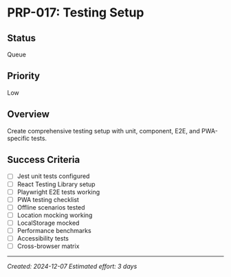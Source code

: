 # PRP-017: Testing Setup

## Status

Queue

## Priority

Low

## Overview

Create comprehensive testing setup with unit, component, E2E, and PWA-specific tests.

## Success Criteria

- [ ] Jest unit tests configured
- [ ] React Testing Library setup
- [ ] Playwright E2E tests working
- [ ] PWA testing checklist
- [ ] Offline scenarios tested
- [ ] Location mocking working
- [ ] LocalStorage mocked
- [ ] Performance benchmarks
- [ ] Accessibility tests
- [ ] Cross-browser matrix

---

_Created: 2024-12-07_
_Estimated effort: 3 days_

